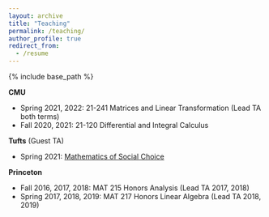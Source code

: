 ```yaml
---
layout: archive
title: "Teaching"
permalink: /teaching/
author_profile: true
redirect_from:
  - /resume
---
```


{% include base_path %}

**CMU**
* Spring 2021, 2022: 21-241 Matrices and Linear Transformation (Lead TA both terms)
* Fall   2020, 2021: 21-120 Differential and Integral Calculus 

**Tufts** (Guest TA)
* Spring 2021:  <a href="https://sites.tufts.edu/socialchoice/"> Mathematics of Social Choice </a>


**Princeton**
* Fall   2016, 2017, 2018: MAT 215 Honors Analysis (Lead TA 2017, 2018)
* Spring 2017, 2018, 2019: MAT 217 Honors Linear Algebra (Lead TA 2018, 2019)